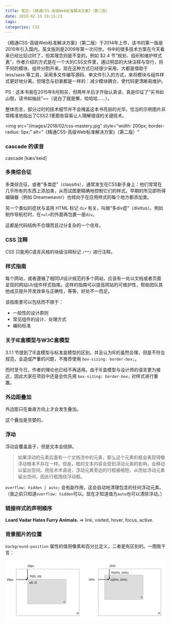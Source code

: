 ```yaml
---
title: 笔记-《精通CSS-高级Web标准解决方案》（第二版）
date: 2018-02-10 19:15:23
tags:
categories: CSS
---
```


《精通CSS-高级Web标准解决方案》（第二版）于2014年上市，该书的第一版是2010年引入国内，英文版则是2009年第一次问世。书中的很多技术方案在今天看来已经比较过时了，但其理念则是不变的。例如 $2.4 节“规划、组织和维护样式表”，作者介绍的方式是在一个大的CSS文件里，通过明显的大块注释与空行，将不同的模块、组件分割开来。现在这种方式已经很少采用，大都是借助于 less/sass 等工具，采用多文件编写源码、单文件引入的方式，来将模块与组件样式更好地分离。但理念与初衷都是一样的：减少模块耦合，使代码更清晰易维护。

PS：这本书我在2015年8月购买，但两年半后才开始认真读，真是印证了“买书如山倒，读书如抽丝”~~（说白了就是懒，哈哈哈……）。

整体而言，部分过时的技术细节并不会掩盖这本书亮丽的光华。恰当的示例图片非常精准地指出了CSS2.1里那些容易让人理解错误的关键技术。

<img src="/images/2018/02/css-mastery.jpg"
  style="width: 200px; border-radius: 5px;"
  alt="《精通CSS-高级Web标准解决方案》（第二版）"
>

<!-- more -->

### cascade 的读音

cascade [kæs'keid]

### 多类综合征

多类综合征，或者“多类症”（classitis），通常发生在CSS新手身上：他们常常在几乎所有的东西上添加类，从而试图更精确地控制它们的样式。早期的所见即所得编辑器（例如 Dreamweaver）也倾向于在应用样式的每个地方都添加类。

另一个类似的症状与滥用 HTML 标记 `div` 有关，叫做“多div症”（divitus）。例如制作导航栏时，在`<ul>`的外面再包裹一层`div`。

这都是代码结构不合理而且过分复杂的一个信号。

### CSS 注释

CSS 只能用C语言风格的块级注释标记 `/**/` 进行注释。

### 样式指南

每个网站，或者遵循了相同UI设计规范的多个网站，应该有一处以文档或者页面呈现的网站UI/组件样式指南。这样的指南可以提高网站的可维护性，帮助团队其他成员提升开发效率与正确性，等等，好处不一而足。

该指南里可以包括而不限于：

+ 一般性的设计原则
+ 常见组件的设计、处理方式
+ 编码标准

### 关于IE盒模型与W3C盒模型

3.1.1 节提到了IE盒模型与标准盒模型的区别。并且认为IE的虽然合理，但是不符合规范，会造成严重的问题，不推荐使用 `box-sizing: border-box;`。

而时至今日，作者的理论也已经不再适用。由于IE盒模型与设计师的语言更为接近，因此大家在项目中还是会优先用 `box-sizing: border-box;` 对样式进行重置。

### 外边距叠加

外边距只在垂直方向上才会发生叠加。

这个叠加是贪婪的。

### 浮动

浮动会覆盖盒子，但是文本会绕排。

> 如果浮动的元素后面有一个文档流中的元素，那么这个元素的框会表现得像浮动根本不存在一样。但是，框的文本内容会受到浮动元素的影响，会移动以留出空间。用技术术语说，浮动元素旁边的行框被缩短，从而给浮动元素留出空间，因此行框围绕浮动框。

`overflow: hidden | auto;` 会有副作用，这会自动地清理包含的任何浮动元素。（我之前只知道`overflow: hidden`可以。现在才知道值为`auto`也可以清除浮动。）

### 链接样式的声明顺序

**Loard Vadar Hates Furry Animals.** => link, visited, hover, focus, active.

### 背景图片的位置

`background-position` 属性的值用像素和百分比定义，二者是有区别的。一图胜千言：

<img src="/images/2018/02/background-position.png" style="width: 800px;">
